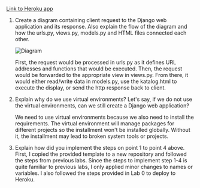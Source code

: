 [Link to Heroku app](https://azra-catalog.herokuapp.com/katalog/)

1. Create a diagram containing client request to the Django web application and its response. Also explain the flow of the diagram and how the urls.py, views.py, models.py and HTML files connected each other.


    ![Diagram](https://user-images.githubusercontent.com/93767914/190314125-96c8f28c-9e4d-4a5f-a8df-4cdc4ef8563e.jpg)

    
    First, the request would be processed in urls.py as it defines URL addresses and functions that would be executed.
    Then, the request would be forwarded to the appropriate view in views.py.
    From there, it would either read/write data in models.py, use the katalog.html to execute the display,
    or send the http response back to client.
    
2. Explain why do we use virtual environments? Let's say, if we do not use the virtual environments, can we still create a Django web application?

    We need to use virtual environments because we also need to install the requirements.
    The virtual environment will manage packages for different projects so the installment won't be installed globally.
    Without it, the installment may lead to broken system tools or projects.
    
3. Explain how did you implement the steps on point 1 to point 4 above. 
    First, I copied the provided template to a new repository and followed the steps from previous labs.
    Since the steps to implement step 1-4 is quite familiar to previous labs, I only applied minor changes to names or variables.
    I also followed the steps provided in Lab 0 to deploy to Heroku.
